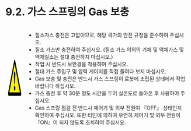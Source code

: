 ﻿# 9.2. 가스 스프링의 Gas 보충

<table>
<thead>
  <tr>
    <td><img src="../../_assets/주의표시.png" width = 100 height = 100> </td>
    <td colspan="4">

-	질소가스 충전은 고압이므로, 해당 국가의 안전 규정을 준수하여 주십시오.
-	질소 가스만 충전하여 주십시오.
	(질소 가스 이외의 기체 및 액체가스 및 액체질소는 절대 충전하지 마십시오.)
-	작업 시 반드시 보안경을 착용하여 주십시오. 
-	절대 가스 주입구 및 압력 게이지를 직접 들여다 보지 마십시오.
-	Gas 보충 및 충전은 반드시 가스 스프링이 로봇에 조립된 상태에서 작업바랍니다 하십시오.
-	가스 충전 후 약 30분 정도 시간을 두어 실온도로 돌아온 후 사용하여 주십시오.
-	Gas 스프링 점검 전 반드시 제어기 및 외부 전원이 『OFF』 상태인지 확인하여 주십시오. 또한 타인에 의하여 우연히 제어기 및 외부 전원이 『ON』이 되지 않도록 조치하여 주십시오.

</td>
  </tr>
</thead>
</table>

